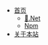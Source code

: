 <!-- _navbar.md -->
<!-- 头部菜单 -->

<!-- - [Home](/) -->

- [<span class="iconfont icon-icon_fabu"></span> 首页](/index.md "首页")
  - [🚀.Net](/Net/README ".Net ")
  - [Npm](/Npm/README "Npm")
- [关于本站](/About/README)
